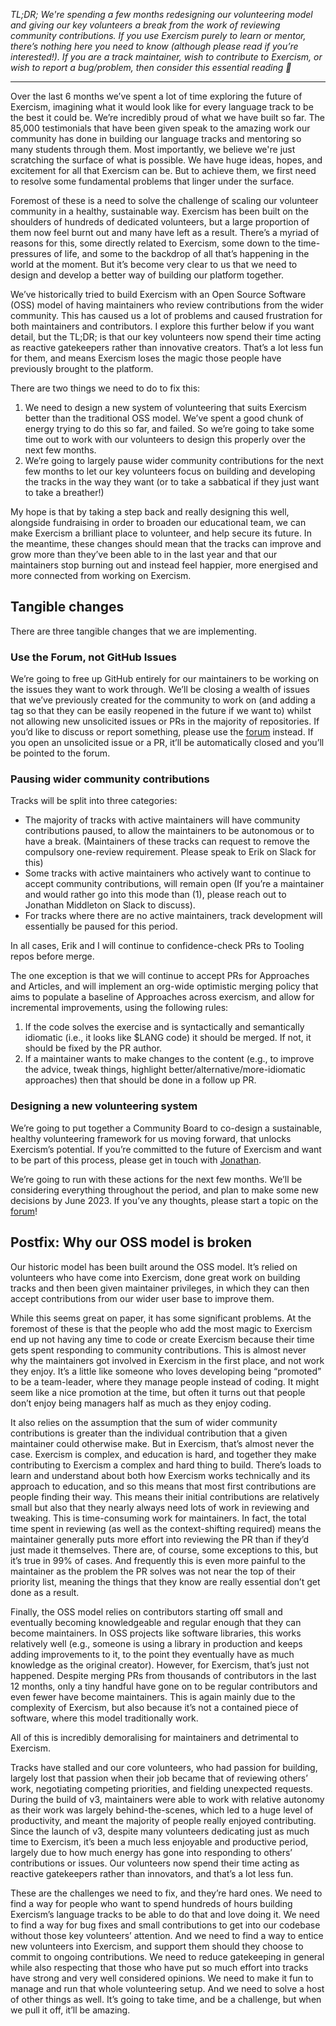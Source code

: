 _TL;DR; We're spending a few months redesigning our volunteering model and giving our key volunteers a break from the work of reviewing community contributions.
If you use Exercism purely to learn or mentor, there’s nothing here you need to know (although please read if you’re interested!).
If you are a track maintainer, wish to contribute to Exercism, or wish to report a bug/problem, then consider this essential reading 🙂_

---

Over the last 6 months we’ve spent a lot of time exploring the future of Exercism, imagining what it would look like for every language track to be the best it could be.
We’re incredibly proud of what we have built so far.
The 85,000 testimonials that have been given speak to the amazing work our community has done in building our language tracks and mentoring so many students through them.
Most importantly, we believe we're just scratching the surface of what is possible.
We have huge ideas, hopes, and excitement for all that Exercism can be.
 But to achieve them, we first need to resolve some fundamental problems that linger under the surface.

Foremost of these is a need to solve the challenge of scaling our volunteer community in a healthy, sustainable way.
Exercism has been built on the shoulders of hundreds of dedicated volunteers, but a large proportion of them now feel burnt out and many have left as a result.
There’s a myriad of reasons for this, some directly related to Exercism, some down to the time-pressures of life, and some to the backdrop of all that’s happening in the world at the moment.
But it’s become very clear to us that we need to design and develop a better way of building our platform together.

We’ve historically tried to build Exercism with an Open Source Software (OSS) model of having maintainers who review contributions from the wider community.
This has caused us a lot of problems and caused frustration for both maintainers and contributors.
I explore this further below if you want detail, but the TL;DR; is that our key volunteers now spend their time acting as reactive gatekeepers rather than innovative creators.
That’s a lot less fun for them, and means Exercism loses the magic those people have previously brought to the platform.

There are two things we need to do to fix this:
1. We need to design a new system of volunteering that suits Exercism better than the traditional OSS model.
  We’ve spent a good chunk of energy trying to do this so far, and failed.
  So we’re going to take some time out to work with our volunteers to design this properly over the next few months.
2. We’re going to largely pause wider community contributions for the next few months to let our key volunteers focus on building and developing the tracks in the way they want (or to take a sabbatical if they just want to take a breather!)

My hope is that by taking a step back and really designing this well, alongside fundraising in order to broaden our educational team, we can make Exercism a brilliant place to volunteer, and help secure its future.
In the meantime, these changes should mean that the tracks can improve and grow more than they’ve been able to in the last year and that our maintainers stop burning out and instead feel happier, more energised and more connected from working on Exercism.

## Tangible changes

There are three tangible changes that we are implementing.

### Use the Forum, not GitHub Issues

We’re going to free up GitHub entirely for our maintainers to be working on the issues they want to work through.
We’ll be closing a wealth of issues that we’ve previously created for the community to work on (and adding a tag so that they can be easily reopened in the future if we want to) whilst not allowing new unsolicited issues or PRs in the majority of repositories.
If you’d like to discuss or report something, please use the [forum](https://forum.exercism.org) instead.
If you open an unsolicited issue or a PR, it’ll be automatically closed and you’ll be pointed to the forum.

### Pausing wider community contributions

Tracks will be split into three categories:
- The majority of tracks with active maintainers will have community contributions paused, to allow the maintainers to be autonomous or to have a break.
  (Maintainers of these tracks can request to remove the compulsory one-review requirement.
  Please speak to Erik on Slack for this)
- Some tracks with active maintainers who actively want to continue to accept community contributions, will remain open (If you’re a maintainer and would rather go into this mode than (1), please reach out to Jonathan Middleton on Slack to discuss).
- For tracks where there are no active maintainers, track development will essentially be paused for this period.

In all cases, Erik and I will continue to confidence-check PRs to Tooling repos before merge.

The one exception is that we will continue to accept PRs for Approaches and Articles, and will implement an org-wide optimistic merging policy that aims to populate a baseline of Approaches across exercism, and allow for incremental improvements, using the following rules:
1. If the code solves the exercise and is syntactically and semantically idiomatic (i.e., it looks like $LANG code) it should be merged.
  If not, it should be fixed by the PR author.
2. If a maintainer wants to make changes to the content (e.g., to improve the advice, tweak things, highlight better/alternative/more-idiomatic approaches) then that should be done in a follow up PR.

### Designing a new volunteering system

We’re going to put together a Community Board to co-design a sustainable, healthy volunteering framework for us moving forward, that unlocks Exercism’s potential.
If you’re committed to the future of Exercism and want to be part of this process, please get in touch with [Jonathan](mailto:jonathan@exercism.org).

We’re going to run with these actions for the next few months.
We’ll be considering everything throughout the period, and plan to make some new decisions by June 2023.
If you’ve any thoughts, please start a topic on the [forum](https://forum.exercism.org)!

## Postfix: Why our OSS model is broken

Our historic model has been built around the OSS model.
It’s relied on volunteers who have come into Exercism, done great work on building tracks and then been given maintainer privileges, in which they can then accept contributions from our wider user base to improve them.

While this seems great on paper, it has some significant problems.
At the foremost of these is that the people who add the most magic to Exercism end up not having any time to code or create Exercism because their time gets spent responding to community contributions.
This is almost never why the maintainers got involved in Exercism in the first place, and not work they enjoy.
It’s a little like someone who loves developing being “promoted” to be a team-leader, where they manage people instead of coding.
It might seem like a nice promotion at the time, but often it turns out that people don’t enjoy being managers half as much as they enjoy coding.

It also relies on the assumption that the sum of wider community contributions is greater than the individual contribution that a given maintainer could otherwise make.
But in Exercism, that’s almost never the case.
Exercism is complex, and education is hard, and together they make contributing to Exercism a complex and hard thing to build.
There’s loads to learn and understand about both how Exercism works technically and its approach to education, and so this means that most first contributions are people finding their way.
This means their initial contributions are relatively small but also that they nearly always need lots of work in reviewing and tweaking.
This is time-consuming work for maintainers.
In fact, the total time spent in reviewing (as well as the context-shifting required) means the maintainer generally puts more effort into reviewing the PR than if they’d just made it themselves.
There are, of course, some exceptions to this, but it’s true in 99% of cases.
And frequently this is even more painful to the maintainer as the problem the PR solves was not near the top of their priority list, meaning the things that they know are really essential don’t get done as a result.

Finally, the OSS model relies on contributors starting off small and eventually becoming knowledgeable and regular enough that they can become maintainers.
In OSS projects like software libraries, this works relatively well (e.g., someone is using a library in production and keeps adding improvements to it, to the point they eventually have as much knowledge as the original creator).
However, for Exercism, that’s just not happened.
Despite merging PRs from thousands of contributors in the last 12 months, only a tiny handful have gone on to be regular contributors and even fewer have become maintainers.
This is again mainly due to the complexity of Exercism, but also because it’s not a contained piece of software, where this model traditionally work.

All of this is incredibly demoralising for maintainers and detrimental to Exercism.

Tracks have stalled and our core volunteers, who had passion for building, largely lost that passion when their job became that of reviewing others’ work, negotiating competing priorities, and fielding unexpected requests.
During the build of v3, maintainers were able to work with relative autonomy as their work was largely behind-the-scenes, which led to a huge level of productivity, and meant the majority of people really enjoyed contributing.
Since the launch of v3, despite many volunteers dedicating just as much time to Exercism, it’s been a much less enjoyable and productive period, largely due to how much energy has gone into responding to others’ contributions or issues.
Our volunteers now spend their time acting as reactive gatekeepers rather than innovators, and that’s a lot less fun.

These are the challenges we need to fix, and they’re hard ones.
We need to find a way for people who want to spend hundreds of hours building Exercism’s language tracks to be able to do that and love doing it.
We need to find a way for bug fixes and small contributions to get into our codebase without those key volunteers’ attention.
And we need to find a way to entice new volunteers into Exercism, and support them should they choose to commit to ongoing contributions.
We need to reduce gatekeeping in general while also respecting that those who have put so much effort into tracks have strong and very well considered opinions.
We need to make it fun to manage and run that whole volunteering setup.
And we need to solve a host of other things as well.
It’s going to take time, and be a challenge, but when we pull it off, it’ll be amazing.

